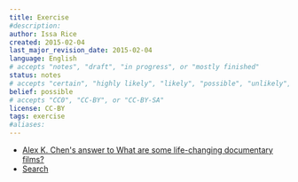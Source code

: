 ```yaml
---
title: Exercise
#description: 
author: Issa Rice
created: 2015-02-04
last_major_revision_date: 2015-02-04
language: English
# accepts "notes", "draft", "in progress", or "mostly finished"
status: notes
# accepts "certain", "highly likely", "likely", "possible", "unlikely", "highly unlikely", "remote", "impossible", "log", "emotional", or "fiction"
belief: possible
# accepts "CC0", "CC-BY", or "CC-BY-SA"
license: CC-BY
tags: exercise
#aliases: 
---
```


- [Alex K\. Chen's answer to What are some life\-changing documentary films?](https://www.quora.com/What-are-some-life-changing-documentary-films/answer/Alex-K-Chen)
- [Search](https://www.quora.com/search?q=exercise&author=16272)

